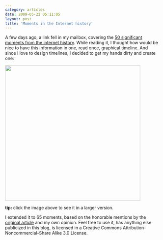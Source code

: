 ```yaml
---
category: articles
date: 2009-05-22 05:11:05
layout: post
title: 'Moments in the Internet history'
---
```


<p>A few days ago, a link fell in my mailbox, covering the <a href="http://www.builderau.com.au/program/web/soa/50-significant-moments-from-internet-history/0,339024632,339292301,00.htm">50 significant moments from the internet history</a>. While reading it, I thought how would be nice to have this information in one, read once, graphical timeline. And since I love to design timelines, I decided to get my hands dirty and create one:</p>

<a href="https://cdn.joaobordalo.com/images/static/blog/topInternetHistory.png"><img width="440" src="https://cdn.joaobordalo.com/images/static/blog/topInternetHistory.png"></a>

<p><strong>tip:</strong> click the image above to see it in a larger version.</p>

<p>I extended it to 65 moments, based on the honorable mentions by the <a href="http://www.builderau.com.au/program/web/soa/50-significant-moments-from-internet-history/0,339024632,339292301,00.htm">original article</a> and my own opinion. Feel free to use it, has anything else publicized in this blog, is licensed in a Creative Commons Attribution-Noncommercial-Share Alike 3.0 License.</p>
